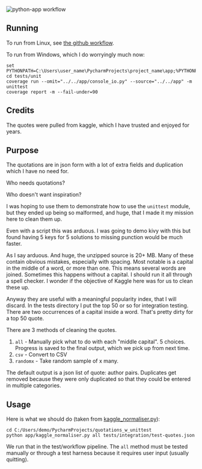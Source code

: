 ![python-app workflow](https://github.com/ployt0/quotations_w_unittest/actions/workflows/python-app.yml/badge.svg)

## Running

To run from Linux, see [the github workflow](.github/workflows/python-app.yml).

To run from Windows, which I do worryingly much now:

```shell
set PYTHONPATH=C:\Users\user_name\PycharmProjects\project_name\app;%PYTHONPATH%
cd tests/unit
coverage run --omit="../../app/console_io.py" --source="../../app" -m unittest
coverage report -m --fail-under=90
```

## Credits

The quotes were pulled from kaggle, which I have trusted and enjoyed for years.

## Purpose

The quotations are in json form with a lot of extra fields and duplication which I have no need for.

Who needs quotations?

Who doesn't want inspiration?

I was hoping to use them to demonstrate how to use the `unittest` module, but they ended up being so malformed, and huge, that I made it my mission here to clean them up.

Even with a script this was arduous. I was going to demo kivy with this but found having 5 keys for 5 solutions to missing punction would be much faster.

As I say arduous. And huge, the unzipped source is 20+ MB. Many of these contain obvious mistakes, especially with spacing. Most notable is a capital in the middle of a word, or more than one. This means several words are joined. Sometimes this happens without a capital. I should run it all through a spell checker. I wonder if the objective of Kaggle here was for us to clean these up.

Anyway they are useful with a meaningful popularity index, that I will discard. In the tests directory I put the top 50 or so for integration testing. There are two occurrences of a capital inside a word. That's pretty dirty for a top 50 quote.

There are 3 methods of cleaning the quotes.

1. `all` - Manually pick what to do with each "middle capital". 5 choices. Progress is saved to the final output, which we pick up from next time.
2. `csv` - Convert to CSV
3. `randomx` - Take random sample of x many.

The default output is a json list of quote: author pairs. Duplicates get removed because they were only duplicated so that they could be entered in multiple categories.

## Usage

Here is what we should do (taken from [kaggle_normaliser.py](app/kaggle_normaliser.py)):

```shell
cd C:/Users/demo/PycharmProjects/quotations_w_unittest
python app/kaggle_normaliser.py all tests/integration/test-quotes.json
```

We run that in the test/workflow pipeline. The `all` method must be tested manually or through a test harness because it requires user input (usually quitting).
